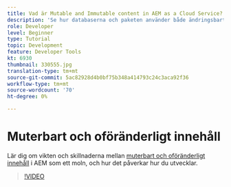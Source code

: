 ```yaml
---
title: Vad är Mutable and Immutable content in AEM as a Cloud Service?
description: 'Se hur databaserna och paketen använder både ändringsbart och oföränderligt innehåll och varför det är viktigt i AEM som en Cloud Service. '
role: Developer
level: Beginner
type: Tutorial
topic: Development
feature: Developer Tools
kt: 6930
thumbnail: 330555.jpg
translation-type: tm+mt
source-git-commit: 5ac82928d4b0bf75b348a414793c24c3aca92f36
workflow-type: tm+mt
source-wordcount: '70'
ht-degree: 0%

---
```



# Muterbart och oföränderligt innehåll

Lär dig om vikten och skillnaderna mellan [muterbart och oföränderligt innehåll](https://experienceleague.adobe.com/docs/experience-manager-cloud-service/implementing/developing/aem-project-content-package-structure.html) i AEM som ett moln, och hur det påverkar hur du utvecklar.

>[!VIDEO](https://video.tv.adobe.com/v/330555/?quality=12&learn=on)